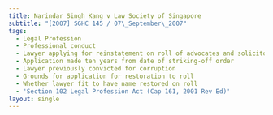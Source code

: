 ```yaml
---
title: Narindar Singh Kang v Law Society of Singapore
subtitle: "[2007] SGHC 145 / 07\_September\_2007"
tags:
  - Legal Profession
  - Professional conduct
  - Lawyer applying for reinstatement on roll of advocates and solicitors
  - Application made ten years from date of striking-off order
  - Lawyer previously convicted for corruption
  - Grounds for application for restoration to roll
  - Whether lawyer fit to have name restored on roll
  - 'Section 102 Legal Profession Act (Cap 161, 2001 Rev Ed)'
layout: single
---
```


